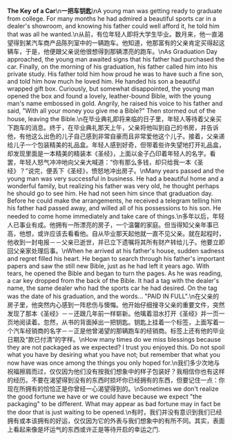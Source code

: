 **The Key of a Car**\n**一把车钥匙**\nA young man was getting ready to graduate from college. For many months he had admired a beautiful sports car in a dealer's showroom, and knowing his father could well afford it, he told him that was all he wanted.\n从前，有位年轻人即将大学生毕业。数月来，他一直渴望得到某汽车商产品陈列室中的一辆跑车。他知道，他那富有的父亲肯定买得起这辆车，于是，他便跟父亲说他很想得到那辆漂亮的跑车。\nAs Graduation Day approached, the young man awaited signs that his father had purchased the car. Finally, on the morning of his graduation, his father called him into his private study. His father told him how proud he was to have such a fine son, and told him how much he loved him. He handed his son a beautiful wrapped gift box. Curiously, but somewhat disappointed, the young man opened the box and found a lovely, leather-bound Bible, with the young man's name embossed in gold. Angrily, he raised his voice to his father and said, "With all your money you give me a Bible?" Then stormed out of the house, leaving the Bible.\n在毕业典礼即将来临的日子里，年轻人等待着父亲买下跑车的消息。终于，在毕业典礼那天上午，父亲将他叫到自己的书房，并告诉他，有他这么出色的儿子自己感到非常自豪而且非常爱他这个儿子。接着，父亲递给儿子一个包装精美的礼品盒。年轻人感到好奇，但带着些许失望地打开礼品盒，却发现里面是一本精美的精装本《圣经》，上面以金子凸印着年轻人的名字。看罢，年轻人怒气冲冲地向父亲大喊道：“你有那么多钱，却只给我一本《圣经》？”说完，便丢下《圣经》，愤怒地冲出房子。\nMany years passed and the young man was very successful in business. He had a beautiful home and a wonderful family, but realizing his father was very old, he thought perhaps he should go to see him. He had not seen him since that graduation day. Before he could make the arrangements, he received a telegram telling him his father had passed away, and willed all of his possessions to his son. He needed to come home immediately and take care of things.\n多年以后，年轻人已事业有成。他拥有一所漂亮的房子，一个温馨的家庭。但当得知父亲年事已高，他想，或许应该去看看他。自从毕业那天起他就一直不见父亲。就在起程时，他收到一封电报－－父亲已逝世，并已立下遗嘱将其所有财产转给儿子。他要立即回父亲家处理后事。\nWhen he arrived at his father's house, sudden sadness and regret filled his heart. He began to search through his father's important papers and saw the still new Bible, just as he had left it years ago. With tears, he opened the Bible and began to turn the pages. As he was reading, a car key dropped from the back of the Bible. It had a tag with the dealer's name, the same dealer who had the sports car he had desired. On the tag was the date of his graduation, and the words... "PAID IN FULL".\n在父亲的房子里，他突然内心感到一阵悲伤与懊悔。他开始仔细搜寻父亲的重要文件，突然发现了那本《圣经》－－还跟几年前一样崭新。他噙着泪水打开《圣经》并一页一页地阅读着。忽然，从书的背面掉出一把钥匙。钥匙上挂着一个标签，上面写着一个汽车经销商的名字－－正是他曾渴望的那辆跑车的经销商。标签上还有他的毕业日期及“款已付清”的字样。\nHow many times do we miss blessings because they are not packaged as we expected? I trust you enjoyed this. Do not spoil what you have by desiring what you have not; but remember that what you now have was once among the things you only hoped for.\n我们多少次地与祝福擦肩而过，仅仅因为他们没有按我们想象中的样子包装好？我相信你也有这样的经历。不要在渴望得到没有的东西时损坏你已经拥有的东西，但要记住一点：你现在所拥有的恰恰正是你曾经一心渴望得到的。\nSometimes we don't realize the good fortune we have or we could have because we expect "the packaging" to be different. What may appear as bad fortune may in fact be the door that is just waiting to be opened.\n有时，我们并没有意识到我们已经拥有或本该拥有的好运，仅仅因为它的外表与我们想象中的有所不同。其实，表面上看起来像是坏运气的东西或许正是等待开启的幸运之门.
        
